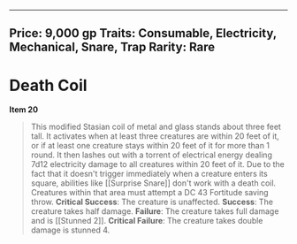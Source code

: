 
---
Price: 9,000 gp
Traits: Consumable, Electricity, Mechanical, Snare, Trap
Rarity: Rare
---

# Death Coil

**Item 20**

> This modified Stasian coil of metal and glass stands about three feet tall. It activates when at least three creatures are within 20 feet of it, or if at least one creature stays within 20 feet of it for more than 1 round. It then lashes out with a torrent of electrical energy dealing 7d12 electricity damage to all creatures within 20 feet of it. Due to the fact that it doesn't trigger immediately when a creature enters its square, abilities like [[Surprise Snare]] don't work with a death coil. Creatures within that area must attempt a DC 43 Fortitude saving throw.
**Critical Success**: The creature is unaffected.
**Success**: The creature takes half damage.
**Failure**: The creature takes full damage and is [[Stunned 2]].
**Critical Failure**: The creature takes double damage is stunned 4.
